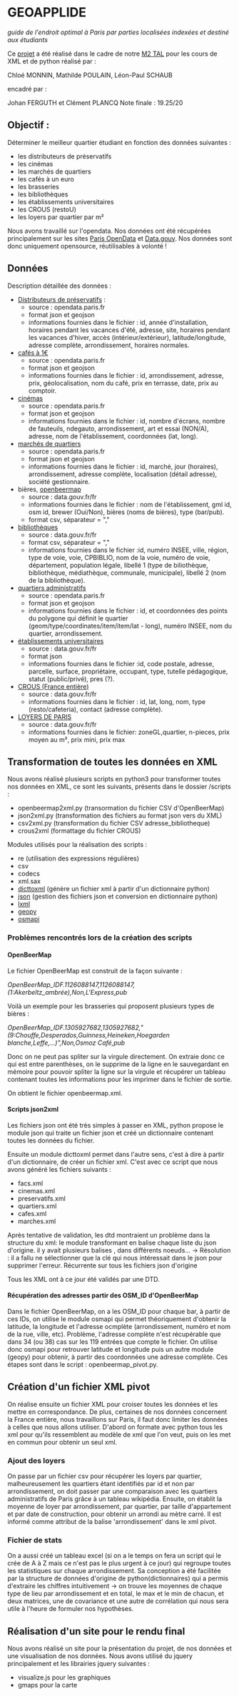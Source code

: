 # GEOAPPLIDE

*guide de l'endroit optimal à Paris par parties localisées indexées et destiné aux étudiants*

Ce [projet](http://plancq.clement.free.fr/python/project/) a été réalisé dans le cadre de notre [M2 TAL](http://www.tal.univ-paris3.fr/plurital/) pour les cours de XML et de python réalisé par :

Chloé MONNIN, Mathilde POULAIN, Léon-Paul SCHAUB

encadré par :

Johan FERGUTH et Clément PLANCQ
Note finale : 19.25/20
## Objectif :
Déterminer le meilleur quartier étudiant en fonction des données suivantes :
- les distributeurs de préservatifs
- les cinémas
- les marchés de quartiers
- les cafés à un euro
- les brasseries
- les bibliothèques
- les établissements universitaires
- les CROUS (restoU)
- les loyers par quartier par m²

Nous avons travaillé sur l'opendata. Nos données ont été récupérées principalement sur les sites [Paris OpenData](https://opendata.paris.fr/page/home/) et [Data.gouv](http://www.data.gouv.fr/fr/). Nos données sont donc uniquement opensource, réutilisables à volonté !

## Données
Description détaillée des données :
- [Distributeurs de préservatifs](https://opendata.paris.fr/explore/dataset/distributeurspreservatifsmasculinsparis2012/export/) :
  - source : opendata.paris.fr
  - format json et geojson
  - informations fournies dans le fichier : id, année d'installation, horaires pendant les vacances d'été, adresse, site, horaires pendant les vacances d'hiver, accès (intérieur/extérieur), latitude/longitude, adresse complète, arrondissement, horaires normales.
- [cafés à 1€](https://opendata.paris.fr/explore/dataset/liste-des-cafes-a-un-euro/export/)
  - source : opendata.paris.fr
  - format json et geojson
  - informations fournies dans le fichier : id, arrondissement, adresse, prix, géolocalisation, nom du café, prix en terrasse, date, prix au comptoir.
- [cinémas](https://opendata.paris.fr/explore/dataset/cinemas-a-paris/api/)
  - source : opendata.paris.fr
  - format json et geojson
  - informations fournies dans le fichier : id, nombre d'écrans, nombre de fauteuils, ndegauto, arrondissement, art et essai (NON/A), adresse, nom de l'établissement, coordonnées (lat, long).
- [marchés de quartiers](https://opendata.paris.fr/explore/dataset/liste_des_marches_de_quartier_a_paris/api/)
  - source : opendata.paris.fr
  - format json et geojson
  - informations fournies dans le fichier : id, marché, jour (horaires), arrondissement, adresse complète, localisation (détail adresse), société gestionnaire.
- bières,  [openbeermap](https://www.data.gouv.fr/fr/datasets/bars-pubs-et-brasseries-artisanales-dopen-beer-map-ile-de-france-mai-2015/)
  - source : data.gouv.fr/fr
  - informations fournies dans le fichier : nom de l'établissement, gml id, osm id, brewer (Oui/Non), bières (noms de bières), type (bar/pub).
  - format csv, séparateur = ","
- [bibliothèques](https://www.data.gouv.fr/fr/datasets/adresses-des-bibliotheques-publiques/)
  - source : data.gouv.fr/fr
  - format csv, séparateur = ","
  - informations fournies dans le fichier :id, numéro INSEE, ville, région, type de voie, voie, CPBIBLIO, nom de la voie, numéro de voie, département, population légale, libellé 1 (type de biliothèque, bibliothèque, médiathèque, communale, municipale), libellé 2 (nom de la bibliothèque).
- [quartiers administratifs](https://opendata.paris.fr/explore/dataset/quartier_paris/)
  - source : opendata.paris.fr
  - format json et geojson
  - informations fournies dans le fichier : id, et coordonnées des points du polygone qui définit le quartier (geom/type/coordinates/item/item/lat - long), numéro INSEE, nom du quartier, arrondissement.
- [établissements universitaires](https://www.data.gouv.fr/fr/datasets/annuaire-immobilier-de-l-enseignement-superieur-prs/)
  - source : data.gouv.fr/fr
  - format json
  - informations fournies dans le fichier :id, code postale, adresse, parcelle, surface, propriétaire, occupant, type, tutelle pédagogique, statut (public/privé), pres (?).
- [CROUS (France entière)](https://www.data.gouv.fr/fr/datasets/ensemble-des-lieux-de-restauration-des-crous-france-entiere-1/)
  - source : data.gouv.fr/fr
  - informations fournies dans le fichier : id, lat, long, nom, type (resto/cafeteria), contact (adresse complète).
- [LOYERS DE PARIS](https://www.data.gouv.fr/fr/datasets/encadrement-des-loyers-a-paris/)
  - source : data.gouv.fr/fr
  - informations fournies dans le fichier: zoneGL,quartier, n-pieces, prix moyen au m², prix mini, prix max

## Transformation de toutes les données en XML
Nous avons réalisé plusieurs scripts en python3 pour transformer toutes nos données en XML, ce sont les suivants, présents dans le dossier /scripts :
- openbeermap2xml.py (transormation du fichier CSV d'OpenBeerMap)
- json2xml.py (transformation des fichiers au format json vers du XML)
- csv2xml.py (transformation du fichier CSV adresse_bibliotheque)
- crous2xml (formattage du fichier CROUS)

Modules utilisés pour la réalisation des scripts :
- re (utilisation des expressions régulières)
- csv
- codecs
- xml.sax
- [dicttoxml](https://github.com/quandyfactory/dicttoxml) (génère un fichier xml à partir d'un dictionnaire python)
- [json](https://docs.python.org/3/library/json.html) (gestion des fichiers json et conversion en dictionnaire python)
- [lxml](https://pypi.python.org/pypi/lxml/3.3.3)
- [geopy](https://github.com/geopy/geopy)
- [osmapi](https://pypi.python.org/pypi/osmapi/)

### Problèmes rencontrés lors de la création des scripts
#### OpenBeerMap
Le fichier OpenBeerMap est construit de la façon suivante :

*OpenBeerMap_IDF.1126088147,1126088147,(1:Akerbeltz_ambrée),Non,L'Express,pub*

Voilà un exemple pour les brasseries qui proposent plusieurs types de bières :

*OpenBeerMap_IDF.1305927682,1305927682,"(9:Chouffe,Desperados,Guinness,Heineken,Hoegarden blanche,Leffe,...)",Non,Osmoz Café,pub*

Donc on ne peut pas spliter sur la virgule directement. On extraie donc ce qui est entre parenthèses, on le supprime de la ligne en le sauvegardant en mémoire pour pouvoir spliter la ligne sur la virgule et récupérer un tableau contenant toutes les informations pour les imprimer dans le fichier de sortie.

On obtient le fichier openbeermap.xml.

#### Scripts json2xml
Les fichiers json ont été très simples à passer en XML, python propose le module json qui traite un fichier json et créé un dictionnaire contenant toutes les données du fichier.

Ensuite un module dicttoxml permet dans l'autre sens, c'est à dire à partir d'un dictionnaire, de créer un fichier xml. C'est avec ce script que nous avons généré les fichiers suivants :

- facs.xml
- cinemas.xml
- preservatifs.xml
- quartiers.xml
- cafes.xml
- marches.xml

Après tentative de validation, les dtd montraient un problème dans la structure du xml: le module transformant en balise <item>
chaque liste du json d'origine. il y avait plusieurs balises <item>, dans différents noeuds...
  -> Résolution : il a fallu ne sélectionner que la clé qui nous intéressait dans le json pour supprimer l'erreur.
Récurrente sur tous les fichiers json d'origine

  Tous les XML ont à ce jour été validés par une DTD.

#### Récupération des adresses  partir des OSM_ID d'OpenBeerMap
Dans le fichier OpenBeerMap, on a les OSM_ID pour chaque bar, à partir de ces IDs, on utilise le module osmapi qui permet théoriquement d'obtenir la latitude, la longitude et l'adresse ocmplète (arrondissement, numéro et nom de la rue, ville, etc). Problème, l'adresse complète n'est récupérable que dans 34 (ou 38) cas sur les 119 entrées que compte le fichier. On utilise donc osmapi pour retrouver latitude et longitude puis un autre module (geopy) pour obtenir, à partir des coordonnées une adresse complète.
Ces étapes sont dans le script : openbeermap_pivot.py.

## Création d'un fichier XML pivot
On réalise ensuite un fichier XML pour croiser toutes les données et les mettre en correspondance. De plus, certaines de nos données concernent la France entière, nous travaillons sur Paris, il faut donc limiter les données à celles que nous allons utiliser.
D'abord on formate avec python tous les xml pour qu'ils ressemblent au modèle de xml que l'on veut, puis on les met en commun pour obtenir un seul xml.

### Ajout des loyers
  On passe par un fichier csv pour récupérer les loyers par quartier, malheureusement les quartiers étant identifiés par id et non par arrondissement, on doit passer par une comparaison avec les quartiers administratifs de Paris grâce à un tableau wikipédia. Ensuite, on établit la moyenne de loyer par arrondissement, par quartier, par taille d'appartement et par date de construction, pour obtenir un arrondi au mètre carré. Il est informé comme attribut de la balise 'arrondissement' dans le xml pivot.

### Fichier de stats
On a aussi créé un tableau excel (si on a le temps on fera un script qui le crée de A à Z mais ce n'est pas le plus urgent à ce jour) qui regroupe toutes les statistiques sur chaque arrondissement. Sa conception a été facilitée par la structure de données d'origine de python(dictionnaires) qui a permis d'extraire les chiffres intuitivement -> on trouve les moyennes de chaque type de lieu par arrondissement et en total, le max et le min de chacun, et deux matrices, une de covariance et une autre de corrélation qui nous sera utile à l'heure de formuler nos hypothèses.


## Réalisation d'un site pour le rendu final
Nous avons réalisé un site pour la présentation du projet, de nos données et une visualisation de nos données. Nous avons utilisé du jquery principalement et les librairies jquery suivantes :
- visualize.js pour les graphiques
- gmaps pour la carte
